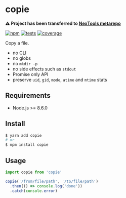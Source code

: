 # copie

**:warning: Project has been transferred to [NexTools metarepo](https://github.com/nextools/metarepo/tree/master/packages/copie)**

[![npm](https://img.shields.io/npm/v/copie.svg?style=flat-square)](https://www.npmjs.com/package/copie) [![tests](https://img.shields.io/travis/deepsweet/copie/master.svg?label=tests&style=flat-square)](https://travis-ci.org/deepsweet/copie) [![coverage](https://img.shields.io/codecov/c/github/deepsweet/copie.svg?style=flat-square)](https://codecov.io/github/deepsweet/copie)

Copy a file.

* no CLI
* no globs
* no `mkdir -p`
* no side effects such as `stdout`
* Promise only API
* preserve `uid`, `gid`, `mode`, `atime` and `mtime` stats

## Requirements

* Node.js >= 8.6.0

## Install

```sh
$ yarn add copie
# or
$ npm install copie
```

## Usage

```js
import copie from 'copie'

copie('/from/file/path', '/to/file/path')
  .then(() => console.log('done'))
  .catch(console.error)
```
